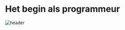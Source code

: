 # Het begin als programmeur 


![header](https://i.pinimg.com/564x/3b/e8/08/3be8089606e61c8023290e120340e340.jpg)

